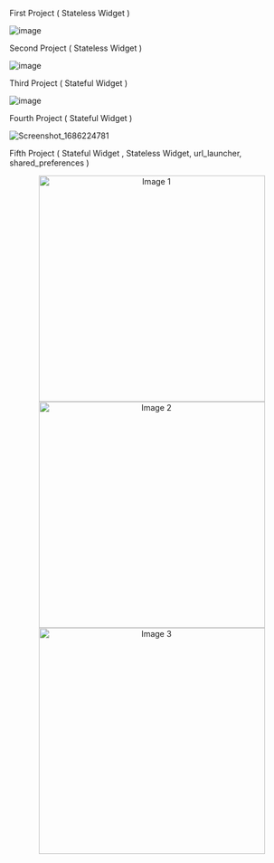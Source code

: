 First Project ( Stateless Widget )

![image](https://github.com/GeunH/Flutter-using-dart/assets/114638557/3f702144-f145-40a2-a361-62ac87819a4f)

Second Project ( Stateless Widget )

![image](https://github.com/GeunH/Flutter-using-dart/assets/114638557/07ac6749-3904-49fa-b082-3696d9999538)

Third Project ( Stateful Widget )

![image](https://github.com/GeunH/Flutter-using-dart/assets/114638557/76b6d013-5209-43e5-89ee-4bf514826a18)

Fourth Project ( Stateful Widget )

![Screenshot_1686224781](https://github.com/GeunH/Flutter-using-dart/assets/114638557/b4d86adc-97bc-4700-9c7d-c55222ed3b54)


Fifth Project ( Stateful Widget , Stateless Widget, url_launcher, shared_preferences )
<p align="center">
  <img src="https://github.com/GeunH/Flutter-using-dart/assets/114638557/4f579ba9-0725-47a6-9945-dd4f1dfc2d71" alt="Image 1" width="400" />
  <img src="https://github.com/GeunH/Flutter-using-dart/assets/114638557/b6fa6143-2a28-4c80-aad5-149981c76dcc" alt="Image 2" width="400" />
  <img src="https://github.com/GeunH/Flutter-using-dart/assets/114638557/65294adf-3fde-47aa-bf6d-19a19abe7807" alt="Image 3" width="400" />
</p>
